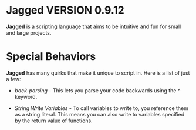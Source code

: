 # Jagged VERSION 0.9.12
**Jagged** is a scripting language that aims to be intuitive and fun for small and large projects.

# Special Behaviors
**Jagged** has many quirks that make it unique to script in.  Here is a list of just a few:

 - *back-parsing* - This lets you parse your code backwards using the ***^*** keyword.

 - *String Write Variables* - To call variables to write to, you reference them as a string literal. This means you can also write to variables specified by the return value of functions.

